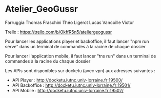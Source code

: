 # Atelier_GeoGussr

Farruggia Thomas
Fraschini Théo
Ligerot Lucas
Vancoille Victor

Trello : https://trello.com/b/OkffR5n5/ateliergeogussr

Pour lancer les applications player et backoffice, il faut lancer "npm run serve" dans un terminal de commandes à la racine de chaque dossier

Pour lancer l'application mobile, il faut lancer "tns run" dans un terminal de commandes à la racine du chaque dossier

Les APIs sont disponibles sur docketu (avec vpn) aux adresses suivantes :
 - API Player : http://docketu.iutnc.univ-lorraine.fr:19500/
 - API Backoffice : http://docketu.iutnc.univ-lorraine.fr:19501/
 - API Mobile : http://docketu.iutnc.univ-lorraine.fr:19502/
